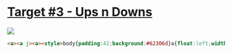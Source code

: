 # [Target #3 - Ups n Downs](https://cssbattle.dev/play/3)

![](https://cssbattle.dev/targets/3.png)

```HTML
<a><a j><a><style>body{padding:42;background:#62306d}a{float:left;width:100;height:200;border-radius:1in;background:linear-gradient(#0000 50%,#f7ec7d 1q)}[j]{transform:rotate(180deg
```